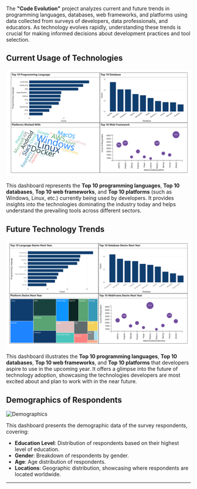 The **"Code Evolution"** project analyzes current and future trends in programming languages, databases, web frameworks, and platforms using data collected from surveys of developers, data professionals, and educators. As technology evolves rapidly, understanding these trends is crucial for making informed decisions about development practices and tool selection.

## Current Usage of Technologies

![Current Technology Usage](./Currenttime.png)

This dashboard represents the **Top 10 programming languages**, **Top 10 databases**, **Top 10 web frameworks**, and **Top 10 platforms** (such as Windows, Linux, etc.) currently being used by developers. It provides insights into the technologies dominating the industry today and helps understand the prevailing tools across different sectors.

## Future Technology Trends

![Future Technology Trends](./Futuretrend.png)

This dashboard illustrates the **Top 10 programming languages**, **Top 10 databases**, **Top 10 web frameworks**, and **Top 10 platforms** that developers aspire to use in the upcoming year. It offers a glimpse into the future of technology adoption, showcasing the technologies developers are most excited about and plan to work with in the near future.

## Demographics of Respondents

![Demographics](./Demographics.png)

This dashboard presents the demographic data of the survey respondents, covering:
- **Education Level**: Distribution of respondents based on their highest level of education.
- **Gender**: Breakdown of respondents by gender.
- **Age**: Age distribution of respondents.
- **Locations**: Geographic distribution, showcasing where respondents are located worldwide.

------------
